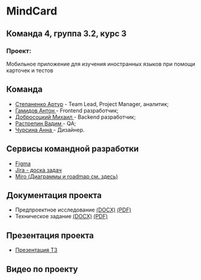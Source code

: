 # MindCard
## Команда 4, группа 3.2, курс 3
### Проект: 
Мобильное приложение для изучения иностранных языков при помощи карточек и тестов

## Команда 
- [Степаненко Артур](https://github.com/uyrtryu "") - Team Lead, Project Manager, аналитик;
- [Гамидов Антон ]("") - Frontend разработчик;
- [Добросоцкий Михаил ](https://github.com/Hik4n "") - Backend разработчик;
- [Растрепин Вадим ]("") - QA;
- [Чурсина Анна ]("") - Дизайнер.

## Сервисы командной разработки
+ [Figma](https://www.figma.com/design/LwB0QJmF4J4cmRZOH3YpcC/LingCards%3A-UI-Kit-%26-Brandbook?node-id=15-4&t=xICaTMjaM8Mt1QSE-1)
+ [Jira - доска задач]() 
+ [Miro (Диаграммы и roadmap см. здесь)](https://miro.com/app/board/uXjVIOZVmws=/?share_link_id=181565259210)

## Документация проекта
+ Предпроектное исследование [(DOCX)]() [(PDF)]()
+ Техническое задание [(DOCX)](Documentation/Техническое_задание.docx) [(PDF)](Documentation/Техническое_задание.pdf)

## Презентация проекта
+ [Презентация ТЗ]()

## Видео по проекту

